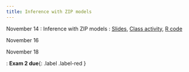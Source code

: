 ```yaml
---
title: Inference with ZIP models
---
```


November 14
: Inference with ZIP models
  : [Slides](https://sta712-f22.github.io/slides/lecture_33.pdf), [Class activity](https://sta712-f22.github.io/class_activities/ca_lecture_33.html), [R code](https://sta712-f22.github.io/slides/zip_model_diagnostics.R)
  
November 16
  
November 18

: **Exam 2 due**{: .label .label-red } 
